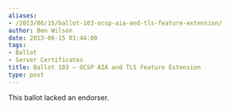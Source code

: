```yaml
---
aliases:
- /2013/06/15/ballot-103-ocsp-aia-and-tls-feature-extension/
author: Ben Wilson
date: 2013-06-15 01:44:00
tags:
- Ballot
- Server Certificates
title: Ballot 103 – OCSP AIA and TLS Feature Extension
type: post
---
```


This ballot lacked an endorser.